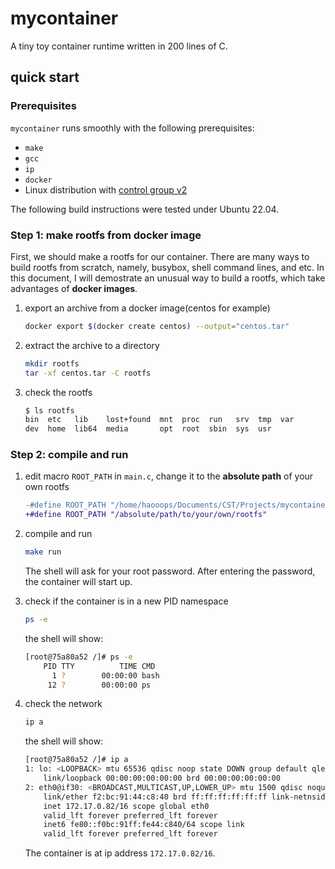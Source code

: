 # mycontainer

A tiny toy container runtime written in 200 lines of C.

## quick start

### Prerequisites

`mycontainer` runs smoothly with the following prerequisites:

- `make`
- `gcc`
- `ip`
- `docker`
- Linux distribution with [control group v2](https://docs.kernel.org/admin-guide/cgroup-v2.html)

The following build instructions were tested under Ubuntu 22.04.

### Step 1: make rootfs from docker image

First, we should make a rootfs for our container. There are many ways to build rootfs from scratch, namely, busybox, shell command lines, and etc. In this document, I will demostrate an unusual way to build a rootfs, which take advantages of **docker images**.

1. export an archive from a docker image(centos for example)

    ```sh
    docker export $(docker create centos) --output="centos.tar"
    ```

2. extract the archive to a directory

    ```sh
    mkdir rootfs
    tar -xf centos.tar -C rootfs
    ```

3. check the rootfs

    ```sh
    $ ls rootfs
    bin  etc   lib    lost+found  mnt  proc  run   srv  tmp  var
    dev  home  lib64  media       opt  root  sbin  sys  usr
    ```

### Step 2: compile and run

1. edit macro `ROOT_PATH` in `main.c`, change it to the **absolute path** of your own rootfs

    ```diff
    -#define ROOT_PATH "/home/haooops/Documents/CST/Projects/mycontainer/rootfs"
    +#define ROOT_PATH "/absolute/path/to/your/own/rootfs"
    ```

2. compile and run

    ```sh
    make run
    ```

    The shell will ask for your root password. After entering the password, the container will start up.

3. check if the container is in a new PID namespace

    ```sh
    ps -e
    ```

    the shell will show:

    ```sh
    [root@75a80a52 /]# ps -e
        PID TTY          TIME CMD
          1 ?        00:00:00 bash
         12 ?        00:00:00 ps
    ```

4. check the network

    ```sh
    ip a
    ```

    the shell will show:
    ```sh
    [root@75a80a52 /]# ip a
    1: lo: <LOOPBACK> mtu 65536 qdisc noop state DOWN group default qlen 1000
        link/loopback 00:00:00:00:00:00 brd 00:00:00:00:00:00
    2: eth0@if30: <BROADCAST,MULTICAST,UP,LOWER_UP> mtu 1500 qdisc noqueue state UP group default qlen 1000
        link/ether f2:bc:91:44:c8:40 brd ff:ff:ff:ff:ff:ff link-netnsid 0
        inet 172.17.0.82/16 scope global eth0
        valid_lft forever preferred_lft forever
        inet6 fe80::f0bc:91ff:fe44:c840/64 scope link 
        valid_lft forever preferred_lft forever
    ```

    The container is at ip address `172.17.0.82/16`.